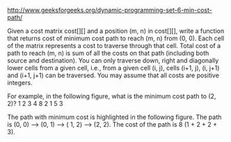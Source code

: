 http://www.geeksforgeeks.org/dynamic-programming-set-6-min-cost-path/

Given a cost matrix cost[][] and a position (m, n) in cost[][], write a function that returns cost
of minimum cost path to reach (m, n) from (0, 0). Each cell of the matrix represents a cost to
traverse through that cell. Total cost of a path to reach (m, n) is sum of all the costs on that
path (including both source and destination). You can only traverse down, right and diagonally lower
cells from a given cell, i.e., from a given cell (i, j), cells (i+1, j), (i, j+1) and (i+1, j+1) can
be traversed. You may assume that all costs are positive integers.

For example, in the following figure, what is the minimum cost path to (2, 2)? 1 2 3 4 8 2 1 5 3

The path with minimum cost is highlighted in the following figure. The path is (0, 0) –> (0, 1) –> (
1, 2) –> (2, 2). The cost of the path is 8 (1 + 2 + 2 + 3).
